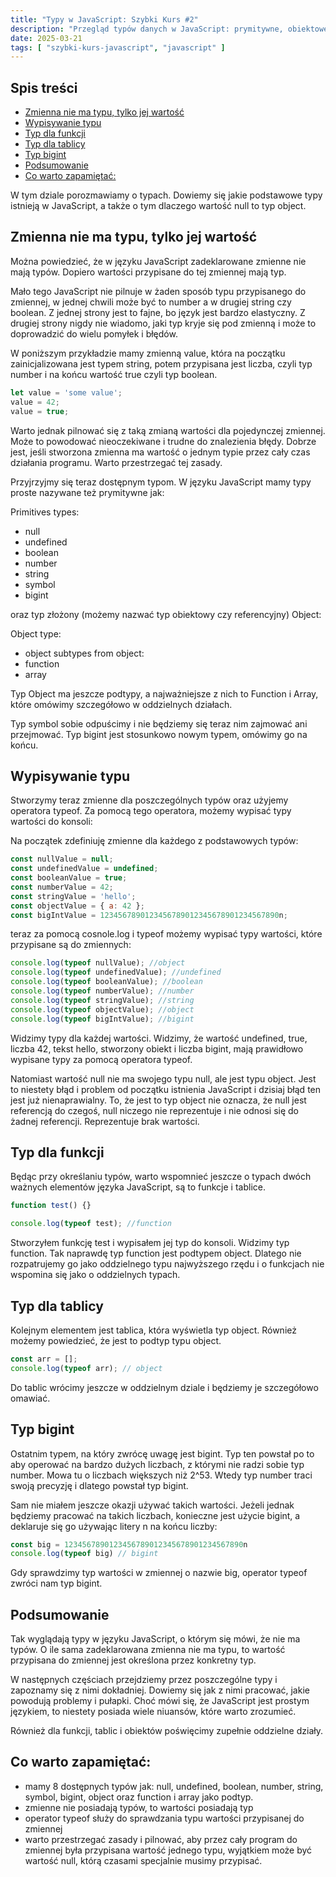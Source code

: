 ```yaml
---
title: "Typy w JavaScript: Szybki Kurs #2"
description: "Przegląd typów danych w JavaScript: prymitywne, obiektowe, funkcje i tablice."
date: 2025-03-21
tags: [ "szybki-kurs-javascript", "javascript" ]
---
```


## <span id="spis-tresci"></span>Spis treści
* [Zmienna nie ma typu, tylko jej wartość](#zmienna-nie-ma-typu-tylko-jej-wartosc)
* [Wypisywanie typu](#wypisywanie-typu)
* [Typ dla funkcji](#typ-dla-funkcji)
* [Typ dla tablicy](#typ-dla-tablicy)
* [Typ bigint](#typ-bigint)
* [Podsumowanie](#podsumowanie)
* [Co warto zapamiętać:](#co-warto-zapamietac)

W tym dziale porozmawiamy o typach. Dowiemy się jakie podstawowe typy istnieją w JavaScript, a także o tym dlaczego wartość null to typ object.

## <span id="zmienna-nie-ma-typu-tylko-jej-wartosc"></span>Zmienna nie ma typu, tylko jej wartość
Można powiedzieć, że w języku JavaScript zadeklarowane zmienne nie mają typów. Dopiero wartości przypisane do tej zmiennej mają typ.

Mało tego JavaScript nie pilnuje w żaden sposób typu przypisanego do zmiennej, w jednej chwili może być to number a w drugiej string czy boolean. Z jednej strony jest to fajne, bo język jest bardzo elastyczny. Z drugiej strony nigdy nie wiadomo, jaki typ kryje się pod zmienną i może to doprowadzić do wielu pomyłek i błędów.

W poniższym przykładzie mamy zmienną value, która na początku zainicjalizowana jest typem string, potem przypisana jest liczba, czyli typ number i na końcu wartość true czyli typ boolean.

```javascript
let value = 'some value';
value = 42;
value = true;
```
Warto jednak pilnować się z taką zmianą wartości dla pojedynczej zmiennej. Może to powodować nieoczekiwane i trudne do znalezienia błędy. Dobrze jest, jeśli stworzona zmienna ma wartość o jednym typie przez cały czas działania programu. Warto przestrzegać tej zasady.

Przyjrzyjmy się teraz dostępnym typom. W języku JavaScript mamy typy proste nazywane też prymitywne jak:

Primitives types:
* null
* undefined
* boolean
* number
* string
* symbol
* bigint

oraz typ złożony (możemy nazwać typ obiektowy czy referencyjny) Object:

Object type:
* object
  subtypes from object:
* function
* array

Typ Object ma jeszcze podtypy, a najważniejsze z nich to Function i Array, które omówimy szczegółowo w oddzielnych działach.

Typ symbol sobie odpuścimy i nie będziemy się teraz nim zajmować ani przejmować. Typ bigint jest stosunkowo nowym typem, omówimy go na końcu.

## <span id="wypisywanie-typu"></span>Wypisywanie typu
Stworzymy teraz zmienne dla poszczególnych typów oraz użyjemy operatora typeof. Za pomocą tego operatora, możemy wypisać typy wartości do konsoli:

Na początek zdefiniuję zmienne dla każdego z podstawowych typów:

```javascript
const nullValue = null;
const undefinedValue = undefined;
const booleanValue = true;
const numberValue = 42;
const stringValue = 'hello';
const objectValue = { a: 42 };
const bigIntValue = 1234567890123456789012345678901234567890n;
```
teraz za pomocą cosnole.log i typeof możemy wypisać typy wartości, które przypisane są do zmiennych:

```javascript
console.log(typeof nullValue); //object
console.log(typeof undefinedValue); //undefined
console.log(typeof booleanValue); //boolean
console.log(typeof numberValue); //number
console.log(typeof stringValue); //string
console.log(typeof objectValue); //object
console.log(typeof bigIntValue); //bigint
```
Widzimy typy dla każdej wartości. Widzimy, że wartość undefined, true, liczba 42, tekst hello, stworzony obiekt i liczba bigint, mają prawidłowo wypisane typy za pomocą operatora typeof.

Natomiast wartość null nie ma swojego typu null, ale jest typu object. Jest to niestety błąd i problem od początku istnienia JavaScript i dzisiaj błąd ten jest już nienaprawialny. To, że jest to typ object nie oznacza, że null jest referencją do czegoś, null niczego nie reprezentuje i nie odnosi się do żadnej referencji. Reprezentuje brak wartości.

## <span id="typ-dla-funkcji"></span>Typ dla funkcji
Będąc przy określaniu typów, warto wspomnieć jeszcze o typach dwóch ważnych elementów języka JavaScript, są to funkcje i tablice.

```javascript
function test() {}

console.log(typeof test); //function
```
Stworzyłem funkcję test i wypisałem jej typ do konsoli. Widzimy typ function. Tak naprawdę typ function jest podtypem object. Dlatego nie rozpatrujemy go jako oddzielnego typu najwyższego rzędu i o funkcjach nie wspomina się jako o oddzielnych typach.

## <span id="typ-dla-tablicy"></span>Typ dla tablicy
Kolejnym elementem jest tablica, która wyświetla typ object. Również możemy powiedzieć, że jest to podtyp typu object.

```javascript
const arr = [];
console.log(typeof arr); // object
```
Do tablic wrócimy jeszcze w oddzielnym dziale i będziemy je szczegółowo omawiać.

## <span id="typ-bigint"></span>Typ bigint
Ostatnim typem, na który zwrócę uwagę jest bigint. Typ ten powstał po to aby operować na bardzo dużych liczbach, z którymi nie radzi sobie typ number. Mowa tu o liczbach większych niż 2^53. Wtedy typ number traci swoją precyzję i dlatego powstał typ bigint.

Sam nie miałem jeszcze okazji używać takich wartości. Jeżeli jednak będziemy pracować na takich liczbach, konieczne jest użycie bigint, a deklaruje się go używając litery n na końcu liczby:

```javascript
const big = 1234567890123456789012345678901234567890n
console.log(typeof big) // bigint
```
Gdy sprawdzimy typ wartości w zmiennej o nazwie big, operator typeof zwróci nam typ bigint.

## <span id="podsumowanie"></span>Podsumowanie
Tak wyglądają typy w języku JavaScript, o którym się mówi, że nie ma typów. O ile sama zadeklarowana zmienna nie ma typu, to wartość przypisana do zmiennej jest określona przez konkretny typ.

W następnych częściach przejdziemy przez poszczególne typy i zapoznamy się z nimi dokładniej. Dowiemy się jak z nimi pracować, jakie powodują problemy i pułapki. Choć mówi się, że JavaScript jest prostym językiem, to niestety posiada wiele niuansów, które warto zrozumieć.

Również dla funkcji, tablic i obiektów poświęcimy zupełnie oddzielne działy.

## <span id="co-warto-zapamietac"></span>Co warto zapamiętać:
* mamy 8 dostępnych typów jak: null, undefined, boolean, number, string, symbol, bigint, object oraz function i array jako podtyp.
* zmienne nie posiadają typów, to wartości posiadają typ
* operator typeof służy do sprawdzania typu wartości przypisanej do zmiennej
* warto przestrzegać zasady i pilnować, aby przez cały program do zmiennej była przypisana wartość jednego typu, wyjątkiem może być wartość null, którą czasami specjalnie musimy przypisać.